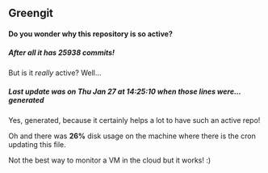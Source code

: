 ## Greengit

#### Do you wonder why this repository is so active?

##### After all it has 25938 commits!

But is it *really* active? Well...

##### Last update was on Thu Jan 27 at 14:25:10 when those lines were... generated

Yes, generated, because it certainly helps a lot to have such an active repo!

Oh and there was **26%** disk usage on the machine
where there is the cron updating this file.

Not the best way to monitor a VM in the cloud but it works! :)
